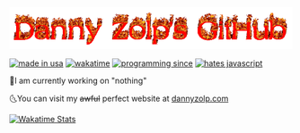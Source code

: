 [![danny zolp's github logo](logo.gif)](https://youtu.be/SChnJDfmrSU?t=19138)

[![made in usa](https://img.shields.io/badge/made%20in-usa-brightgreen)](https://www.google.com/search?q=gun&tbm=isch&ved=2ahUKEwixoo_qq5_8AhXyLd4AHX8MCAUQ2-cCegQIABAA&oq=gun&gs_lcp=CgNpbWcQAzIHCAAQsQMQQzIECAAQQzIECAAQQzIECAAQQzIICAAQsQMQgwEyCAgAEIAEELEDMggIABCABBCxAzIICAAQgAQQsQMyCAgAEIAEELEDMggIABCABBCxAzoFCAAQgARQnAhYhgpg0gtoAHAAeACAAV6IAdQCkgEBNJgBAKABAaoBC2d3cy13aXotaW1nwAEB&sclient=img&ei=_8ytY_GmF_Lb-LYP_5igKA&bih=739&biw=1536#imgrc=55JsGfsFkEDhzM) [![wakatime](https://wakatime.com/badge/user/24ab148b-9d50-4e94-8109-0bf4494a6c50.svg)](https://wakatime.com/@dannyzolp) [![programming since](https://img.shields.io/badge/coding%20since-2014-blueviolet)](https://www.google.com/search?q=2014&client=firefox-b-1-d&source=lnms&tbm=isch&sa=X&ved=2ahUKEwjyn9Svvsn7AhUDJEQIHSPpDFAQ_AUoAXoECAIQAw&biw=1536&bih=739&dpr=1.25#imgrc=1okB8TbehcFlZM) [![hates javascript](https://img.shields.io/badge/really%20hates-javascript-red)](https://emojipedia.org/face-vomiting/)

🌛I am currently working on "nothing"

🌜You can visit my ~~awful~~ perfect website at [dannyzolp.com](https://dannyzolp.com/)

[![Wakatime Stats](https://github-readme-stats.vercel.app/api/wakatime?username=dannyzolp&theme=dark&show_icons=true)](https://wakatime.com/@dannyzolp)
